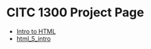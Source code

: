 # CITC 1300 Project Page

<ul>
<li><a href="Intro_to_html/index.html" target="_blank"> Intro to HTML</a></li>
<li><a href="html_5_intro" target="_blank"> html_5_intro</a></li>
</ul>
